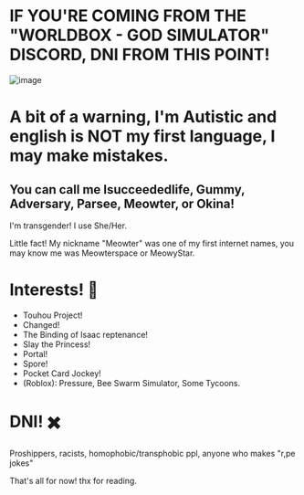 # IF YOU'RE COMING FROM THE "WORLDBOX - GOD SIMULATOR" DISCORD, DNI FROM THIS POINT!
![image](https://github.com/user-attachments/assets/a7c44aa7-3081-4363-a2b7-25ed329f6e71)


# A bit of a warning, I'm Autistic and english is NOT my first language, I may make mistakes.



## You can call me Isucceededlife, Gummy, Adversary, Parsee, Meowter, or Okina!
I'm transgender! I use She/Her.

Little fact! My nickname "Meowter" was one of my first internet names, you may know me was Meowterspace or MeowyStar.

# Interests! 📃
- Touhou Project!
- Changed!
- The Binding of Isaac reptenance!
- Slay the Princess!
- Portal!
- Spore!
- Pocket Card Jockey!
- (Roblox): Pressure, Bee Swarm Simulator, Some Tycoons.

# DNI! ✖️
Proshippers, racists, homophobic/transphobic ppl, anyone who makes "r,pe jokes"

That's all for now! thx for reading.
